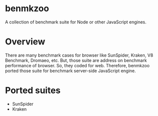 # benmkzoo

A collection of benchmark suite for Node or other JavaScript engines.

# Overview

There are many benchmark cases for browser like SunSpider, Kraken, V8 Benchmark, Dromaeo, etc. But, those suite are address on benchmark performance of browser. So, they coded for web. Therefore, benmkzoo ported those suite for benchmark server-side JavaScript engine.

# Ported suites

* SunSpider
* Kraken